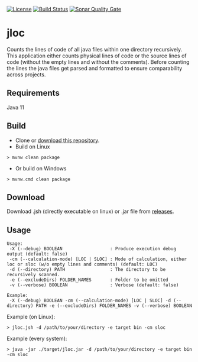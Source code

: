 [![License](https://img.shields.io/github/license/mashape/apistatus.svg)](https://choosealicense.com/licenses/mit/)
[![Build Status](https://travis-ci.org/baumato/jloc.png?branch=master)](https://travis-ci.org/baumato/jloc)
[![Sonar Quality Gate](https://sonarcloud.io/api/project_badges/quality_gate?project=de.baumato%3Ajloc&branch=master)](https://sonarcloud.io/dashboard/index/de.baumato%3Ajloc)

# jloc
Counts the lines of code of all java files within one directory recursively.
This application either counts physical lines of code or the source lines of code (without the empty lines
and without the comments).
Before counting the lines the java files get parsed and formatted to ensure comparability across projects. 

## Requirements

Java 11

## Build

- Clone or [download this repository](https://github.com/baumato/jloc/archive/master.zip).
- Build on Linux 

```
> mvnw clean package
```
- Or build on Windows

```
> mvnw.cmd clean package
```
## Download

Download .jsh (directly executable on linux) or .jar file from [releases](https://git.io/fpc8E).


## Usage

```
Usage:
 -X (--debug) BOOLEAN                  : Produce execution debug output (default: false)
 -cm (--calculation-mode) [LOC | SLOC] : Mode of calculation, either loc or sloc (w/o empty lines and comments) (default: LOC)
 -d (--directory) PATH                 : The directory to be recursively scanned.
 -e (--excludeDirs) FOLDER_NAMES       : Folder to be omitted
 -v (--verbose) BOOLEAN                : Verbose (default: false)

Example:
 -X (--debug) BOOLEAN -cm (--calculation-mode) [LOC | SLOC] -d (--directory) PATH -e (--excludeDirs) FOLDER_NAMES -v (--verbose) BOOLEAN
```

Example (on Linux):

```
> jloc.jsh -d /path/to/your/directory -e target bin -cm sloc
```

Example (every system):

```
> java -jar ./target/jloc.jar -d /path/to/your/directory -e target bin -cm sloc
```
